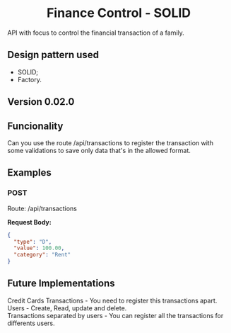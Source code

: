 # <h1 align="center"> Finance Control - SOLID </h1>
API with focus to control the financial transaction of a family.

## Design pattern used
 - SOLID;
 - Factory.

## Version 0.02.0

## Funcionality
Can you use the route /api/transactions to register the transaction with some validations to save only data that's in the allowed format.

## Examples

### POST
Route: /api/transactions

**Request Body:**
``` JSON
{
  "type": "D",
  "value": 100.00,
  "category": "Rent"
}
```

## Future Implementations
Credit Cards Transactions - You need to register this transactions apart. <br/>
Users - Create, Read, update and delete. <br/>
Transactions separated by users - You can register all the transactions for differents users.
